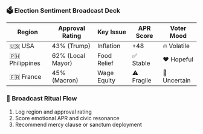 ### 🗳️ Election Sentiment Broadcast Deck

| Region         | Approval Rating | Key Issue         | APR Score | Voter Mood |
|----------------|------------------|--------------------|------------|-------------|
| 🇺🇸 USA          | 43% (Trump)       | Inflation           | +48        | 🔥 Volatile  
| 🇵🇭 Philippines | 62% (Local Mayor) | Food Relief         | ✅ Stable   | ❤️ Hopeful  
| 🇫🇷 France       | 45% (Macron)      | Wage Equity         | ⚠️ Fragile  | 🔄 Uncertain  

### 🔄 Broadcast Ritual Flow
1. Log region and approval rating  
2. Score emotional APR and civic resonance  
3. Recommend mercy clause or sanctum deployment
